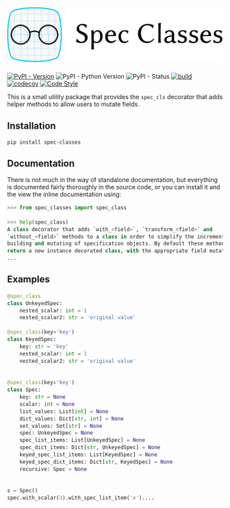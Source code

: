 # ![Spec Classes](logo-with-text.png)
[![PyPI - Version](https://img.shields.io/pypi/v/spec-classes.svg)](https://pypi.org/project/spec-classes/)
![PyPI - Python Version](https://img.shields.io/pypi/pyversions/spec-classes.svg)
![PyPI - Status](https://img.shields.io/pypi/status/spec-classes.svg)
[![build](https://img.shields.io/github/workflow/status/matthewwardrop/spec-classes/Run%20Tox%20Tests)](https://github.com/matthewwardrop/spec-classes/actions?query=workflow%3A%22Run+Tox+Tests%22)
[![codecov](https://codecov.io/gh/matthewwardrop/spec-classes/branch/main/graph/badge.svg)](https://codecov.io/gh/matthewwardrop/spec-classes)
[![Code Style](https://img.shields.io/badge/code%20style-black-black)](https://github.com/psf/black)

This is a small utility package that provides the `spec_cls` decorator
that adds helper methods to allow users to mutate fields.

## Installation

```shell
pip install spec-classes
```

## Documentation
There is not much in the way of standalone documentation, but everything
is documented fairly thoroughly in the source code, or you can
install it and the view the inline documentation using:

```python
>>> from spec_classes import spec_class

>>> help(spec_class)
A class decorator that adds `with_<field>`, `transform_<field>` and
`without_<field>` methods to a class in order to simplify the incremental
building and mutating of specification objects. By default these methods
return a new instance decorated class, with the appropriate field mutated.
...
```

## Examples

```python
@spec_class
class UnkeyedSpec:
    nested_scalar: int = 1
    nested_scalar2: str = 'original value'

@spec_class(key='key')
class KeyedSpec:
    key: str = 'key'
    nested_scalar: int = 1
    nested_scalar2: str = 'original value'


@spec_class(key='key')
class Spec:
    key: str = None
    scalar: int = None
    list_values: List[int] = None
    dict_values: Dict[str, int] = None
    set_values: Set[str] = None
    spec: UnkeyedSpec = None
    spec_list_items: List[UnkeyedSpec] = None
    spec_dict_items: Dict[str, UnkeyedSpec] = None
    keyed_spec_list_items: List[KeyedSpec] = None
    keyed_spec_dict_items: Dict[str, KeyedSpec] = None
    recursive: Spec = None


s = Spec()
spec.with_scalar(3).with_spec_list_item('x')....
```
